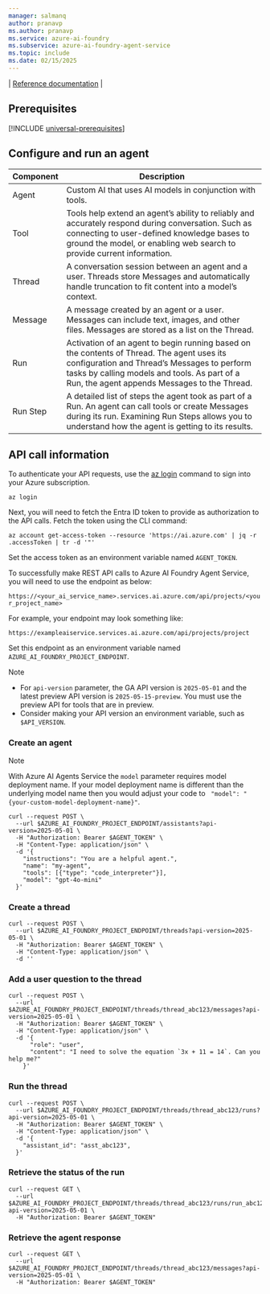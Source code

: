 ```yaml
---
manager: salmanq
author: pranavp
ms.author: pranavp
ms.service: azure-ai-foundry
ms.subservice: azure-ai-foundry-agent-service
ms.topic: include
ms.date: 02/15/2025
---
```

| [Reference documentation](/rest/api/aifoundry/aiagents/) |

## Prerequisites

[!INCLUDE [universal-prerequisites](universal-prerequisites.md)]



## Configure and run an agent

| Component | Description                                                                                                                                                                                                                               |
| --------- | ----------------------------------------------------------------------------------------------------------------------------------------------------------------------------------------------------------------------------------------- |
| Agent     | Custom AI that uses AI models in conjunction with tools.                                                                                                                                                                                  |
| Tool      | Tools help extend an agent’s ability to reliably and accurately respond during conversation. Such as connecting to user-defined knowledge bases to ground the model, or enabling web search to provide current information.               |
| Thread    | A conversation session between an agent and a user. Threads store Messages and automatically handle truncation to fit content into a model’s context.                                                                                     |
| Message   | A message created by an agent or a user. Messages can include text, images, and other files. Messages are stored as a list on the Thread.                                                                                                 |
| Run       | Activation of an agent to begin running based on the contents of Thread. The agent uses its configuration and Thread’s Messages to perform tasks by calling models and tools. As part of a Run, the agent appends Messages to the Thread. |
| Run Step  | A detailed list of steps the agent took as part of a Run. An agent can call tools or create Messages during its run. Examining Run Steps allows you to understand how the agent is getting to its results.                                |

## API call information

To authenticate your API requests, use the [az login](/cli/azure/authenticate-azure-cli-interactively) command to sign into your Azure subscription.

```azurecli
az login
```

Next, you will need to fetch the Entra ID token to provide as authorization to the API calls. Fetch the token using the CLI command:
```azurecli
az account get-access-token --resource 'https://ai.azure.com' | jq -r .accessToken | tr -d '"'
```
Set the access token as an environment variable named `AGENT_TOKEN`.

To successfully make REST API calls to Azure AI Foundry Agent Service, you will need to use the endpoint as below:

`https://<your_ai_service_name>.services.ai.azure.com/api/projects/<your_project_name>`

For example, your endpoint may look something like:

`https://exampleaiservice.services.ai.azure.com/api/projects/project`

Set this endpoint as an environment variable named `AZURE_AI_FOUNDRY_PROJECT_ENDPOINT`.

> [!NOTE]
> * For `api-version` parameter, the GA API version is `2025-05-01` and the latest preview API version is `2025-05-15-preview`. You must use the preview API for tools that are in preview. 
> * Consider making your API version an environment variable, such as `$API_VERSION`.

### Create an agent

> [!NOTE]
> With Azure AI Agents Service the `model` parameter requires model deployment name. If your model deployment name is different than the underlying model name then you would adjust your code to ` "model": "{your-custom-model-deployment-name}"`.

```console
curl --request POST \
  --url $AZURE_AI_FOUNDRY_PROJECT_ENDPOINT/assistants?api-version=2025-05-01 \
  -H "Authorization: Bearer $AGENT_TOKEN" \
  -H "Content-Type: application/json" \
  -d '{
    "instructions": "You are a helpful agent.",
    "name": "my-agent",
    "tools": [{"type": "code_interpreter"}],
    "model": "gpt-4o-mini"
  }'
```

### Create a thread

```console
curl --request POST \
  --url $AZURE_AI_FOUNDRY_PROJECT_ENDPOINT/threads?api-version=2025-05-01 \
  -H "Authorization: Bearer $AGENT_TOKEN" \
  -H "Content-Type: application/json" \
  -d ''
```

### Add a user question to the thread

```console
curl --request POST \
  --url $AZURE_AI_FOUNDRY_PROJECT_ENDPOINT/threads/thread_abc123/messages?api-version=2025-05-01 \
  -H "Authorization: Bearer $AGENT_TOKEN" \
  -H "Content-Type: application/json" \
  -d '{
      "role": "user",
      "content": "I need to solve the equation `3x + 11 = 14`. Can you help me?"
    }'
```

### Run the thread

```console
curl --request POST \
  --url $AZURE_AI_FOUNDRY_PROJECT_ENDPOINT/threads/thread_abc123/runs?api-version=2025-05-01 \
  -H "Authorization: Bearer $AGENT_TOKEN" \
  -H "Content-Type: application/json" \
  -d '{
    "assistant_id": "asst_abc123",
  }'
```

### Retrieve the status of the run

```console
curl --request GET \
  --url $AZURE_AI_FOUNDRY_PROJECT_ENDPOINT/threads/thread_abc123/runs/run_abc123?api-version=2025-05-01 \
  -H "Authorization: Bearer $AGENT_TOKEN"
```

### Retrieve the agent response

```console
curl --request GET \
  --url $AZURE_AI_FOUNDRY_PROJECT_ENDPOINT/threads/thread_abc123/messages?api-version=2025-05-01 \
  -H "Authorization: Bearer $AGENT_TOKEN"
```
